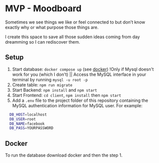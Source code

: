# MVP - Moodboard

Sometimes we see things we like or feel connected to but don’t know exactly why or what purpose those things are.

I create this space to save all those sudden ideas coming from day dreamming so I can rediscover them.

## Setup

1. Start database: `docker compose up` (see [docker](#docker)) !Only if Mysql doesn't work for you (which I don't) || Access the MySQL interface in your terminal by running `mysql -u root -p`
2. Create table: `npm run migrate`
3. Start Backend: `npm install` and `npm start`
4. Start Frontend: `cd client`, `npm install` then `npm start`
5. Add a `.env` file to the project folder of this repository containing the MySQL authentication information for MySQL user. For example:

```bash
  DB_HOST=localhost
  DB_USER=root
  DB_NAME=facebook
  DB_PASS=YOURPASSWORD
```

## Docker

To run the database download docker and then the step 1.
